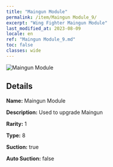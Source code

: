 ```yaml
---
title: "Maingun Module"
permalink: /item/Maingun Module_9/
excerpt: "Wing Fighter Maingun Module"
last_modified_at: 2023-08-09
locale: en
ref: "Maingun Module_9.md"
toc: false
classes: wide
---
```



 ![Maingun Module](/images/item/Maingun_Module_p.png)



## Details

 **Name:** Maingun Module 

 **Description:** Used to upgrade Maingun

 **Rarity:** 1 

 **Type:** 8 

 **Suction:** true 

 **Auto Suction:** false 


